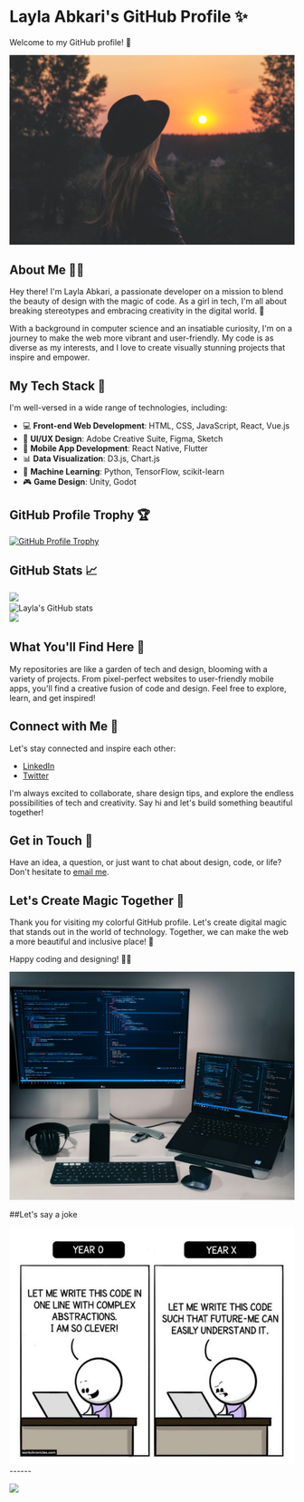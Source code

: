 # Layla Abkari's GitHub Profile ✨

Welcome to my GitHub profile! 🚀

<img src="/sunshine.jpg" border="0">

## About Me 💁‍♀️

Hey there! I'm Layla Abkari, a passionate developer on a mission to blend the beauty of design with the magic of code. As a girl in tech, I'm all about breaking stereotypes and embracing creativity in the digital world. 🎨

With a background in computer science and an insatiable curiosity, I'm on a journey to make the web more vibrant and user-friendly. My code is as diverse as my interests, and I love to create visually stunning projects that inspire and empower.

## My Tech Stack 🌟

I'm well-versed in a wide range of technologies, including:

- 💻 **Front-end Web Development**: HTML, CSS, JavaScript, React, Vue.js
- 🎨 **UI/UX Design**: Adobe Creative Suite, Figma, Sketch
- 📱 **Mobile App Development**: React Native, Flutter
- 📊 **Data Visualization**: D3.js, Chart.js
- 🤖 **Machine Learning**: Python, TensorFlow, scikit-learn
- 🎮 **Game Design**: Unity, Godot

## GitHub Profile Trophy 🏆

[![GitHub Profile Trophy](https://github-profile-trophy.vercel.app/?username=Lelaabk&theme=onedark&no-frame=false&no-bg=true&margin-w=4)](https://github.com/ryo-ma/github-profile-trophy)


## GitHub Stats 📈
![](https://github-readme-stats.vercel.app/api/top-langs/?username=Lelaabk&theme=dracula&hide_border=false&include_all_commits=true&count_private=true&layout=compact)<br/>
![Layla's GitHub stats](https://github-readme-stats.vercel.app/api?username=Lelaabk&show_icons=true&theme=dracula)<br/>
![](https://github-readme-streak-stats.herokuapp.com/?user=Lelaabk&theme=dracula&hide_border=false)

## What You'll Find Here 🌼

My repositories are like a garden of tech and design, blooming with a variety of projects. From pixel-perfect websites to user-friendly mobile apps, you'll find a creative fusion of code and design. Feel free to explore, learn, and get inspired!

## Connect with Me 🌟

Let's stay connected and inspire each other:

- [LinkedIn](https://www.linkedin.com/in/layla-abkari-5505301a3/)
- [Twitter](https://twitter.com/abkari_layla)

I'm always excited to collaborate, share design tips, and explore the endless possibilities of tech and creativity. Say hi and let's build something beautiful together!

## Get in Touch 💌

Have an idea, a question, or just want to chat about design, code, or life? Don't hesitate to [email me](mailto:lolabkari@gmail.com).

## Let's Create Magic Together 🌟

Thank you for visiting my colorful GitHub profile. Let's create digital magic that stands out in the world of technology. Together, we can make the web a more beautiful and inclusive place! 💫

Happy coding and designing! 🌼🎨

<img src="/pc.jpg" border="0">


##Let's say a joke

<img src="/joke.jpg" border="0">
------

[![](https://visitcount.itsvg.in/api?id=Lelaabk&label=Profile%20Views&color=12&pretty=true)](https://visitcount.itsvg.in)

